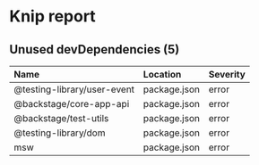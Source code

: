 # Knip report

## Unused devDependencies (5)

| Name                        | Location     | Severity |
| :-------------------------- | :----------- | :------- |
| @testing-library/user-event | package.json | error    |
| @backstage/core-app-api     | package.json | error    |
| @backstage/test-utils       | package.json | error    |
| @testing-library/dom        | package.json | error    |
| msw                         | package.json | error    |
